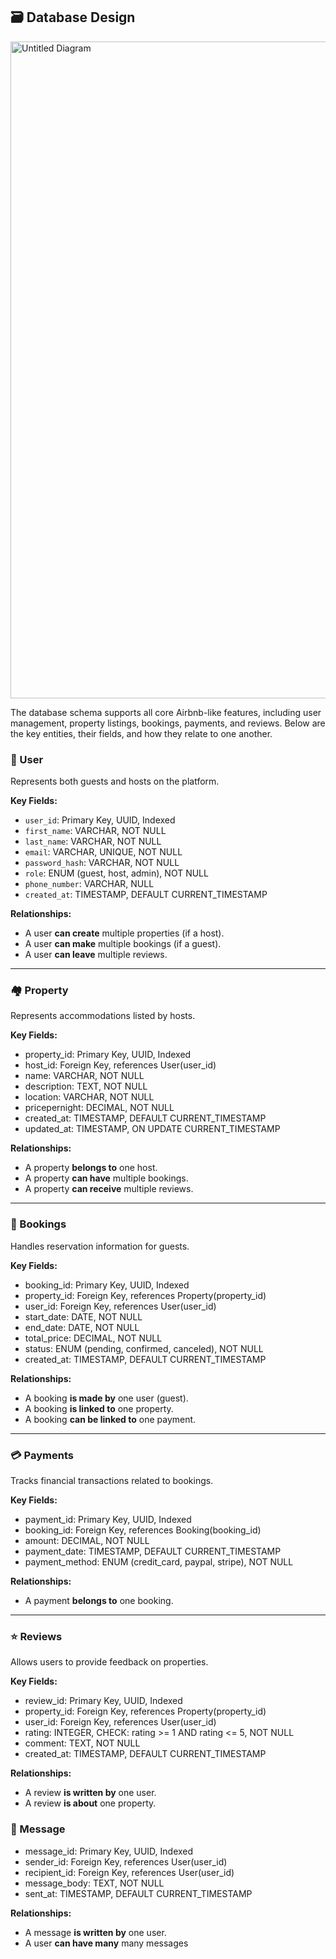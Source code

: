 

## 🗃️ Database Design

<img width="1621" height="1051" alt="Untitled Diagram" src="https://github.com/user-attachments/assets/74fdd21f-37b4-4aa8-ba3c-2d40b04019ce" />


The database schema supports all core Airbnb-like features, including user management, property listings, bookings, payments, and reviews. Below are the key entities, their fields, and how they relate to one another.

### 🧑 User

Represents both guests and hosts on the platform.

**Key Fields:**

* `user_id`: Primary Key, UUID, Indexed
* `first_name`: VARCHAR, NOT NULL
* `last_name`: VARCHAR, NOT NULL
* `email`: VARCHAR, UNIQUE, NOT NULL
* `password_hash`: VARCHAR, NOT NULL
* `role`: ENUM (guest, host, admin), NOT NULL
* `phone_number`: VARCHAR, NULL
* `created_at`: TIMESTAMP, DEFAULT CURRENT_TIMESTAMP

**Relationships:**

* A user **can create** multiple properties (if a host).
* A user **can make** multiple bookings (if a guest).
* A user **can leave** multiple reviews.

---

### 🏘️ Property

Represents accommodations listed by hosts.

**Key Fields:**

* property_id: Primary Key, UUID, Indexed
* host_id: Foreign Key, references User(user_id)
* name: VARCHAR, NOT NULL
* description: TEXT, NOT NULL
* location: VARCHAR, NOT NULL
* pricepernight: DECIMAL, NOT NULL
* created_at: TIMESTAMP, DEFAULT CURRENT_TIMESTAMP
* updated_at: TIMESTAMP, ON UPDATE CURRENT_TIMESTAMP

**Relationships:**

* A property **belongs to** one host.
* A property **can have** multiple bookings.
* A property **can receive** multiple reviews.

---

### 📅 Bookings

Handles reservation information for guests.

**Key Fields:**

* booking_id: Primary Key, UUID, Indexed
* property_id: Foreign Key, references Property(property_id)
* user_id: Foreign Key, references User(user_id)
* start_date: DATE, NOT NULL
* end_date: DATE, NOT NULL
* total_price: DECIMAL, NOT NULL
* status: ENUM (pending, confirmed, canceled), NOT NULL
* created_at: TIMESTAMP, DEFAULT CURRENT_TIMESTAMP

**Relationships:**

* A booking **is made by** one user (guest).
* A booking **is linked to** one property.
* A booking **can be linked to** one payment.

---

### 💳 Payments

Tracks financial transactions related to bookings.

**Key Fields:**

* payment_id: Primary Key, UUID, Indexed
* booking_id: Foreign Key, references Booking(booking_id)
* amount: DECIMAL, NOT NULL
* payment_date: TIMESTAMP, DEFAULT CURRENT_TIMESTAMP
* payment_method: ENUM (credit_card, paypal, stripe), NOT NULL


**Relationships:**

* A payment **belongs to** one booking.

---

### ⭐ Reviews

Allows users to provide feedback on properties.

**Key Fields:**


* review_id: Primary Key, UUID, Indexed
* property_id: Foreign Key, references Property(property_id)
* user_id: Foreign Key, references User(user_id)
* rating: INTEGER, CHECK: rating >= 1 AND rating <= 5, NOT NULL
*  comment: TEXT, NOT NULL
* created_at: TIMESTAMP, DEFAULT CURRENT_TIMESTAMP


**Relationships:**

* A review **is written by** one user.
* A review **is about** one property.

### 💬 Message

* message_id: Primary Key, UUID, Indexed
* sender_id: Foreign Key, references User(user_id)
* recipient_id: Foreign Key, references User(user_id)
* message_body: TEXT, NOT NULL
* sent_at: TIMESTAMP, DEFAULT CURRENT_TIMESTAMP

**Relationships:**

* A message **is written by** one user.
* A user **can have many** many messages

